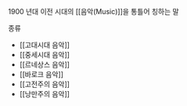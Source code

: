 
1900 년대 이전 시대의 [[음악(Music)]]을 통틀어 칭하는 말

종류
+ [[고대시대 음악]] 
+ [[중세시대 음악]]
+ [[르네상스 음악]]
+ [[바로크 음악]]
+ [[고전주의 음악]]
+ [[낭만주의 음악]]
